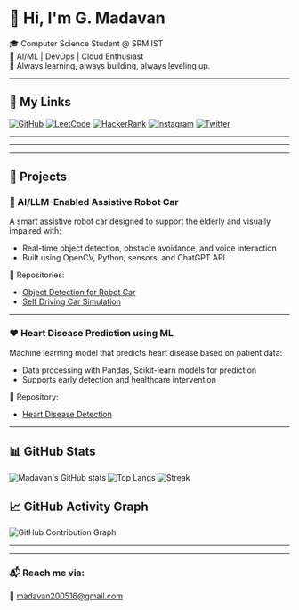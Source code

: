 # 👋 Hi, I'm G. Madavan

🎓 Computer Science Student @ SRM IST  
🧠 AI/ML | DevOps | Cloud Enthusiast  
🚀 Always learning, always building, always leveling up.

---

## 🔗 My Links

[![GitHub](https://img.shields.io/badge/GitHub-100000?style=for-the-badge&logo=github&logoColor=white)](https://github.com/GMadavan2005)
[![LeetCode](https://img.shields.io/badge/LeetCode-FFA116?style=for-the-badge&logo=leetcode&logoColor=white)](https://leetcode.com/u/m0rIBe8f6t/)
[![HackerRank](https://img.shields.io/badge/HackerRank-2EC866?style=for-the-badge&logo=HackerRank&logoColor=white)](https://www.hackerrank.com/profile/mg7956)
[![Instagram](https://img.shields.io/badge/Instagram-E4405F?style=for-the-badge&logo=instagram&logoColor=white)](https://www.instagram.com/maddyy1605/)
[![Twitter](https://img.shields.io/badge/Twitter-1DA1F2?style=for-the-badge&logo=twitter&logoColor=white)](https://x.com/MadavanG2)

---

---

---

## 💼 Projects

### 🤖 AI/LLM-Enabled Assistive Robot Car
A smart assistive robot car designed to support the elderly and visually impaired with:
- Real-time object detection, obstacle avoidance, and voice interaction
- Built using OpenCV, Python, sensors, and ChatGPT API

🔗 Repositories:
- [Object Detection for Robot Car](https://github.com/GMadavan2005/object-detection-for-robot-car)
- [Self Driving Car Simulation](https://github.com/GMadavan2005/self_driving_car_sim)

---

### ❤️ Heart Disease Prediction using ML
Machine learning model that predicts heart disease based on patient data:
- Data processing with Pandas, Scikit-learn models for prediction
- Supports early detection and healthcare intervention

🔗 Repository:
- [Heart Disease Detection](https://github.com/GMadavan2005/Heart-Disease-Detection-main)

---


## 📊 GitHub Stats

![Madavan's GitHub stats](https://github-readme-stats.vercel.app/api?username=GMadavan2005&show_icons=true&theme=radical)
![Top Langs](https://github-readme-stats.vercel.app/api/top-langs/?username=GMadavan2005&layout=compact&theme=radical)
![Streak](https://streak-stats.demolab.com?user=GMadavan2005&theme=radical)
## 📈 GitHub Activity Graph
![GitHub Contribution Graph](https://github-readme-activity-graph.vercel.app/graph?username=GMadavan2005&bg_color=0d1117&color=00e5ff&line=00e5ff&point=ffffff&area=true&hide_border=true)

---

---

### 📬 Reach me via:
📧 madavan200516@gmail.com
